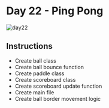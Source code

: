 # Day 22 - Ping Pong
![day22](https://github.com/user-attachments/assets/1f51ddb5-0f70-4e1f-836d-0634d43cba13)

## Instructions
* Create ball class
 * Create ball bounce function
* Create paddle class
* Create scoreboard class
 * Create scoreboard update function
* Create main file
 * Create ball border movement logic

